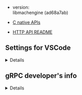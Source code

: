 
- version:  
  libmachengine (ad68a7ab)
  
- [C native APIs](http://intra.machbase.com:8888/pages/viewpage.action?pageId=321884164)

- [HTTP API README](./server/httpsvr/README.md)


## Settings for VSCode

<details>

  - `.vscode/settings.json`

  ```json
  {
      "protoc": {
          "options": [
              "--proto_path=./proto"
          ]
      },
          "files.exclude": {
          "vendor": true
      },
      "editor.tabSize": 4,
      "[go]": {
          "editor.tabSize": 4
      }
  }
  ```

</details>


## gRPC developer's info

<details>

## protobuf compiler

> https://grpc.io/docs/protoc-installation/

```
sudo apt install -y protobuf-compiler
```

- protoc-gen-go plugin

```
go install google.golang.org/protobuf/cmd/protoc-gen-go@latest
go install google.golang.org/grpc/cmd/protoc-gen-go-grpc@latest
```

## GRPC Gateway compiler

- [grpc-gateway](https://github.com/grpc-ecosystem/grpc-gateway)

```
go install github.com/grpc-ecosystem/grpc-gateway/v2/protoc-gen-grpc-gateway@latest
```

```
go install github.com/grpc-ecosystem/grpc-gateway/v2/protoc-gen-openapiv2@latest
```

- [grpc-gateway with gin](https://blog.logrocket.com/guide-to-grpc-gateway/#using-grpc-gateway-with-gin)

### protobuf struct from/to json

```go
  buf, _ := ioutil.ReadAll(c.Request.Body)
  req := &protos.LoginRequest{}
  protojson.Unmarshal(buf, req)

  rsp, _ := s.Login(context.Background(), req)
  buf, _ = protojson.Marshal(rsp)

  c.Data(http.StatusOK, gin.MIMEJSON, buf)
```

</details>
